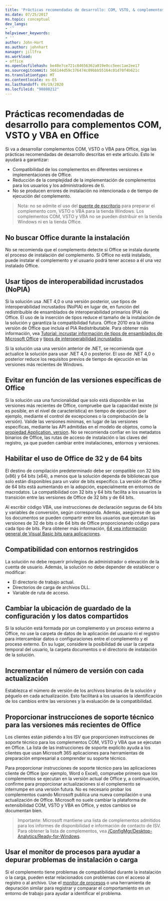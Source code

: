 ```yaml
---
title: 'Prácticas recomendadas de desarrollo: COM, VSTO, & complementos VBA en Office'
ms.date: 07/25/2017
ms.topic: conceptual
dev_langs:
- ''
helpviewer_keywords:
- ''
author: John-Hart
ms.author: johnhart
manager: jillfra
ms.workload:
- office
ms.openlocfilehash: be48e7ce721c84656362a019e0cc5eec1ae2ee17
ms.sourcegitcommit: 566144d59c376474c09bbb55164c01d70f4b621c
ms.translationtype: MT
ms.contentlocale: es-ES
ms.lasthandoff: 09/19/2020
ms.locfileid: "90808212"
---
```

# <a name="development-best-practices-for-com-vsto-and-vba-add-ins-in-office"></a>Prácticas recomendadas de desarrollo para complementos COM, VSTO y VBA en Office
  Si va a desarrollar complementos COM, VSTO o VBA para Office, siga las prácticas recomendadas de desarrollo descritas en este artículo.   Esto le ayudará a garantizar:

- Compatibilidad de los complementos en diferentes versiones e implementaciones de Office.
- Reducción de la complejidad de la implementación de complementos para los usuarios y los administradores de ti.
- No se producen errores de instalación no intencionada o de tiempo de ejecución del complemento.

>Nota: no se admite el uso del [puente de escritorio](/windows/uwp/porting/desktop-to-uwp-root) para preparar el complemento com, VSTO o VBA para la tienda Windows. Los complementos COM, VSTO y VBA no se pueden distribuir en la tienda Windows ni en la tienda Office.

## <a name="do-not-check-for-office-during-installation"></a>No buscar Office durante la instalación
 No se recomienda que el complemento detecte si Office se instala durante el proceso de instalación del complemento. Si Office no está instalado, puede instalar el complemento y el usuario podrá tener acceso a él una vez instalado Office.

## <a name="use-embedded-interop-types-nopia"></a>Usar tipos de interoperabilidad incrustados (NoPIA)
Si la solución usa .NET 4,0 o una versión posterior, use tipos de interoperabilidad incrustados (NoPIA) en lugar de, en función del redistribuible de ensamblados de interoperabilidad primarios (PIA) de Office. El uso de la inserción de tipos reduce el tamaño de la instalación de la solución y garantiza la compatibilidad futura. Office 2010 era la última versión de Office que incluía el PIA Redistributable. Para obtener más información, vea [Tutorial: incrustar información de tipos de ensamblados de Microsoft Office](/previous-versions/ee317478(v=vs.140)) y [tipos de interoperabilidad incrustados](/windows/uwp/porting/desktop-to-uwp-root).

Si la solución usa una versión anterior de .NET, se recomienda que actualice la solución para usar .NET 4,0 o posterior. El uso de .NET 4,0 o posterior reduce los requisitos previos de tiempo de ejecución en las versiones más recientes de Windows.

## <a name="avoid-depending-on-specific-office-versions"></a>Evitar en función de las versiones específicas de Office
Si la solución usa una funcionalidad que solo está disponible en las versiones más recientes de Office, compruebe que la capacidad existe (si es posible, en el nivel de característica) en tiempo de ejecución (por ejemplo, mediante el control de excepciones o la comprobación de la versión). Valide las versiones mínimas, en lugar de las versiones específicas, mediante las API admitidas en el modelo de objetos, como la [propiedad Application. version](<xref:Microsoft.Office.Interop.Excel._Application.Version%2A>). No se recomienda confiar en los metadatos binarios de Office, las rutas de acceso de instalación o las claves del registro, ya que pueden cambiar entre instalaciones, entornos y versiones.

## <a name="enable-both-32-bit-and-64-bit-office-usage"></a>Habilitar el uso de Office de 32 y de 64 bits
El destino de compilación predeterminado debe ser compatible con 32 bits (x86) y 64 bits (x64), a menos que la solución dependa de bibliotecas que solo están disponibles para un valor de bits específico. La versión de Office de 64 bits está aumentando en la adopción, especialmente en entornos de macrodatos. La compatibilidad con 32 bits y 64 bits facilita a los usuarios la transición entre las versiones de Office de 32 bits y de 64 bits.

Al escribir código VBA, use instrucciones de declaración seguras de 64 bits y variables de conversión, según corresponda. Además, asegúrese de que los documentos se pueden compartir entre los usuarios que ejecutan las versiones de 32 de bits o de 64 bits de Office proporcionando código para cada tipo de bits. Para obtener más información, [64 vea información general de Visual Basic bits para aplicaciones](/office/vba/Language/Concepts/Getting-Started/64-bit-visual-basic-for-applications-overview).

## <a name="support-restricted-environments"></a>Compatibilidad con entornos restringidos
La solución no debe requerir privilegios de administrador o elevación de la cuenta de usuario. Además, la solución no debe depender de establecer o modificar:

- El directorio de trabajo actual.
- Directorios de carga de archivos DLL.
- Variable de ruta de acceso.

## <a name="change-the-save-location-of-shared-data-and-settings"></a>Cambiar la ubicación de guardado de la configuración y los datos compartidos
Si la solución está formada por un complemento y un proceso externo a Office, no use la carpeta de datos de la aplicación del usuario ni el registro para intercambiar datos o configuraciones entre el complemento y el proceso externo. En su lugar, considere la posibilidad de usar la carpeta temporal del usuario, la carpeta documentos o el directorio de instalación de la solución.

## <a name="increment-the-version-number-with-each-update"></a>Incrementar el número de versión con cada actualización
Establezca el número de versión de los archivos binarios de la solución y péguelo en cada actualización. Esto facilitará a los usuarios la identificación de los cambios entre las versiones y la evaluación de la compatibilidad.

## <a name="provide-support-statements-for-the-latest-versions-of-office"></a>Proporcionar instrucciones de soporte técnico para las versiones más recientes de Office
Los clientes están pidiendo a los ISV que proporcionen instrucciones de soporte técnico para los complementos COM, VSTO y VBA que se ejecutan en Office. La lista de las instrucciones de soporte explícito ayuda a los clientes que usan Microsoft 365 aplicaciones para herramientas de preparación empresarial a comprender su soporte técnico.

Para proporcionar instrucciones de soporte técnico para las aplicaciones cliente de Office (por ejemplo, Word o Excel), compruebe primero que los complementos se ejecutan en la versión actual de Office y, a continuación, confirme para proporcionar actualizaciones si el complemento se interrumpe en una versión futura. No es necesario probar los complementos cuando Microsoft publica una nueva compilación o una actualización de Office. Microsoft no suele cambiar la plataforma de extensibilidad COM, VSTO y VBA en Office, y estos cambios se documentan bien.

>Importante: Microsoft mantiene una lista de complementos admitidos para los informes de disponibilidad e información de contacto de ISV. Para obtener la lista de complementos, vea [/ConfigMgr/Desktop-Analytics/Ready-for-Windows](/configmgr/desktop-analytics/ready-for-windows).

## <a name="use-process-monitor-to-help-debug-installation-or-loading-issues"></a>Usar el monitor de procesos para ayudar a depurar problemas de instalación o carga
Si el complemento tiene problemas de compatibilidad durante la instalación o la carga, pueden estar relacionados con problemas con el acceso al registro o al archivo. Use el [monitor de procesos](/sysinternals/downloads/procmon) o una herramienta de depuración similar para registrar y comparar el comportamiento en un entorno de trabajo para ayudar a identificar el problema.
